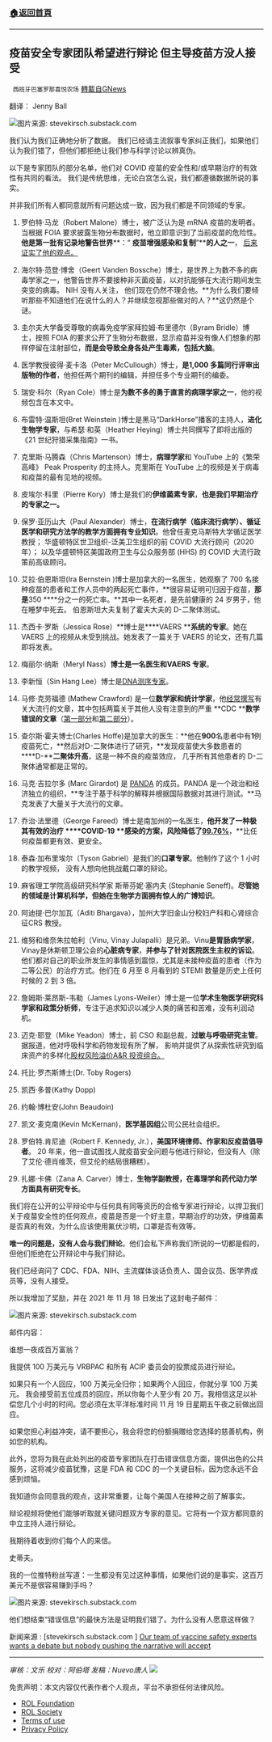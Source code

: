 ###  [:house:返回首頁](https://github.com/ourhimalayas/txt)
---


## 疫苗安全专家团队希望进行辩论 但主导疫苗方没人接受
` 西班牙巴塞罗那喜悦农场` [轉載自GNews](https://gnews.org/zh-hans/1692419/)

翻译： Jenny Ball

![](https://assets.gnews.org/wp-content/uploads/2021/11/image-693.png)图片来源: stevekirsch.substack.com

我们认为我们正确地分析了数据。 我们已经请主流叙事专家纠正我们，如果他们认为我们错了，但他们都拒绝让我们参与科学讨论以辨真伪。

以下是专家团队的部分名单，他们对 COVID 疫苗的安全性和/或早期治疗的有效性有共同的看法。 我们是传统思维，无论白宫怎么说，我们都遵循数据所说的事实。

并非我们所有人都同意就所有问题达成一致，因为我们都是不同领域的专家。

1. 罗伯特·马龙（Robert Malone）博士，被广泛认为是 mRNA 疫苗的发明者。当根据 FOIA 要求披露生物分布数据时，他立即意识到了当前疫苗的危险性。**他是第一批有记录地警告世界****：“ ****疫苗增强感染和复制****”****的人之一**， [后来证实了他的观点。](https://www.biorxiv.org/content/10.1101/2021.08.22.457114v1.full.pdf)

2. 海尔特·范登·博舍（Geert Vanden Bossche）博士，是世界上为数不多的病毒学家之一，他警告世界不要接种非灭菌疫苗，以对抗能够在大流行期间发生突变的病毒。 NIH 没有人关注， 他们现在仍然不理会他。**为什么我们要倾听那些不知道他们在说什么的人？并继续忽视那些做对的人？**这仍然是个谜。

3. 圭尔夫大学备受尊敬的病毒免疫学家拜拉姆·布里德尔（Byram Bridle）博士，按照 FOIA 的要求公开了生物分布数据，显示疫苗并没有像人们想象的那样停留在注射部位，**而是会导致全身各处产生毒素，包括大脑**。

4. 医学教授彼得·麦卡洛（Peter McCullough）博士，**是1,000 多篇同行评审出版物的作者**，他担任两个期刊的编辑，并担任多个专业期刊的编委。

5. 瑞安·科尔（Ryan Cole）博士是**为数不多的勇于直言的病理学家之一**，他的视频包含在本文中。

6. 布雷特·温斯坦(Bret Weinstein )博士是黑马“DarkHorse”播客的主持人，**进化生物学专家**，与希瑟·和英（Heather Heying）博士共同撰写了即将出版的《21 世纪狩猎采集指南》一书。

7. 克里斯·马腾森（Chris Martenson）博士，**病理学家**和 YouTube 上的《繁荣高峰》 Peak Prosperity 的主持人。克里斯在 YouTube 上的视频是关于病毒和疫苗的最有见地的视频。

8. 皮埃尔·科里（Pierre Kory）博士是我们的**伊维菌素专家**，**也是我们早期治疗的专家之一。**

9. 保罗·亚历山大（Paul Alexander）博士，**在流行病学（临床流行病学）、循证医学和研究方法学的教学方面拥有专业知识**。他曾任麦克马斯特大学循证医学教授； 华盛顿特区世卫组织-泛美卫生组织的前 COVID 大流行顾问（2020 年）； 以及华盛顿特区美国政府卫生与公众服务部 (HHS) 的 COVID 大流行政策前高级顾问。

10. 艾拉·伯恩斯坦(Ira Bernstein )博士是加拿大的一名医生，她观察了 700 名接种疫苗的患者和工作人员中的两起死亡事件，**很容易证明可归因于疫苗，****那是****350 ****分之一的死亡率。**其中一名死者，是先前健康的 24 岁男子，他在睡梦中死去。 伯恩斯坦大夫复制了霍夫大夫的 D-二聚体测试。

11. 杰西卡·罗斯（Jessica Rose）**博士是****VAERS ****系统的专家**。她在 VAERS 上的视频从未受到挑战。她发表了一篇关于 VAERS 的论文，还有几篇即将发表。

12. 梅丽尔·纳斯（Meryl Nass）**博士是一名医生和VAERS 专家**。

13. 李新恒（Sin Hang Lee）博士是[DNA](http://dnalymetest.com/references.html)[测序专家](http://dnalymetest.com/references.html)。

14. 马修·克劳福德 (Mathew Crawford) 是一位**数学家和统计学家**，他[经常撰写](https://roundingtheearth.substack.com/)有关大流行的文章，其中包括两篇关于其他人没有注意到的严重 **CDC ****数学错误的文章**（[第一部分](https://roundingtheearth.substack.com/p/defining-away-vaccine-safety-signals)和[第二部分](https://roundingtheearth.substack.com/p/the-chloroquine-wars-part-xlix)）。

15. 查尔斯·霍夫博士(Charles Hoffe)是加拿大的医生：**他在****900****名患者中有****1****例疫苗死亡，**然后对D-二聚体进行了研究，**发现疫苗使大多数患者的****D-****二聚体升高**，这是一种不良的疫苗效应， 几乎所有其他患者的 D-二聚体通常都是正常的。

16. 马克·吉拉尔多 (Marc Girardot) 是 [PANDA](https://www.pandata.org/team/) 的成员。PANDA 是一个政治和经济独立的组织，**专注于基于科学的解释并根据国际数据对其进行测试。**马克发表了大量关于大流行的文章。

17. 乔治·法里德（George Fareed）博士是南加州的一名医生，**他开发了一种极其有效的治疗 ****COVID-19 ****感染的方案，风险降低了**[99.76%](https://roundingtheearth.substack.com/p/the-chloroquine-wars-part-xx)**，**比任何疫苗都更有效、更安全。

18. 泰森·加布里埃尔（Tyson Gabriel）是我们的**口罩专家**。他制作了这个 1 小时的教学视频， 没有人想向他挑战戴口罩的辩论。

19. 麻省理工学院高级研究科学家 斯蒂芬妮·塞内夫 (Stephanie Seneff)。**尽管她的领域是计算机科学，但她在生物学方面拥有惊人的广博知识**。

20. 阿迪提·巴尔加瓦（Aditi Bhargava），加州大学旧金山分校妇产科和心肾综合征CRS 教授。

21. 维努和维奈朱拉帕利（Vinu, Vinay Julapalli）是兄弟。Vinu**是胃肠病学家**，Vinay是休斯顿卫理公会的**心脏病专家**，**并参与了针对医院医生主权的诉讼**。他们都对自己的职业所发生的事情感到震惊，尤其是未接种疫苗的患者（作为二等公民）的治疗方式。他们在 6 月至 8 月看到的 STEMI 数量是历史上任何时候的 2 到 3 倍。

22. 詹姆斯·莱昂斯-韦勒（James Lyons-Weiler）博士是一位**学术生物医学研究科学家和政策分析师**，专注于追求知识以减少人类的痛苦和苦难，没有利润动机。

23. 迈克·耶登（Mike Yeadon）博士，前 CSO 和副总裁，**过敏与呼吸研究主管**。据报道，他对呼吸科学和药物发现有所了解， 影响并提供了从探索性研究到临床资产的多样化[股权风险溢价A&R 投资组合。](http://abcexchange.io/terms/e/equityriskpremium.asp)

24. 托比·罗杰斯博士(Dr. Toby Rogers)

25. 凯西·多普(Kathy Dopp)

26. 约翰·博杜安(John Beaudoin)

27. 凯文·麦克南(Kevin McKernan)，**医学基因组**公司公民社会组织。

28. 罗伯特.肯尼迪（Robert F. Kennedy, Jr.），**美国环境律师、作家和反疫苗倡导者**。 20 年来，他一直试图找人就疫苗安全问题与他进行辩论，但没有人（除了艾伦·德肖维茨，但艾伦的结局很糟糕）。

29. 扎娜·卡佛（Zana A. Carver）博士，**生物学副教授，在毒理学和药代动力学方面具有研究专长**。

我们将在公开的公平辩论中与任何具有同等资历的合格专家进行辩论，以捍卫我们关于疫苗安全性的任何观点，疫苗是否是一个好主意，早期治疗的功效，伊维菌素是否真的有效，为什么应该使用氟伏沙明，口罩是否有效等。

**唯一的问题是，没有人会与我们辩论**。他们会私下声称我们所说的一切都是假的，但他们拒绝在公开辩论中与我们辩论。

我们已经询问了 CDC、FDA、NIH、主流媒体谈话负责人、国会议员、医学界成员等，没有人接受。

所以我增加了奖励，并在 2021 年 11 月 18 日发出了这封电子邮件：

![](https://assets.gnews.org/wp-content/uploads/2021/11/image-695.png)图片来源: stevekirsch.substack.com

邮件内容：

谁想一夜成百万富翁？

我提供 100 万美元与 VRBPAC 和所有 ACIP 委员会的投票成员进行辩论。

如果只有一个人回应，100 万美元全归你；如果两个人回应，你就分享 100 万美元。 我会接受前五位成员的回应，所以你每个人至少有 20 万。我相信这足以补偿您几个小时的时间。您必须在太平洋标准时间 11 月 19 日星期五午夜之前做出回应。

如果您担心利益冲突，请不要担心，我会将您的份额捐赠给您选择的慈善机构，例如您的机构。

此外，您将为我在此处列出的疫苗专家团队在打击错误信息方面，提供出色的公共服务，这将减少疫苗犹豫，这是 FDA 和 CDC 的一个关键目标，因为您永远不会感到烦恼。

我知道你会同意我的观点，这非常重要，让每个美国人在接种之前了解事实。

辩论视频将使他们能够听取就关键问题双方专家的意见。它将有一个双方都同意的中立主持人进行辩论。

我期待着收到你们每个人的来信。

史蒂夫。

我的一位推特粉丝写道：一生都没有见过这种事情，如果他们说的是事实，这百万美元不是很容易赚到手吗？

![](https://assets.gnews.org/wp-content/uploads/2021/11/image-697.png)图片来源: stevekirsch.substack.com

他们想结束“错误信息”的最快方法是证明我们错了。为什么没有人愿意这样做？

新闻来源 : [stevekirsch.substack.com ] [Our team of vaccine safety experts wants a debate but nobody pushing the narrative will accept](https://stevekirsch.substack.com/p/my-team-of-vaccine-safety-experts)

* * *

*审核：文乐
校对：阿伯塔
发稿：Nuevo唐人*
![](https://assets.gnews.org/wp-content/uploads/2021/11/GNEWS_CH.-1.jpeg)


 

免责声明：本文内容仅代表作者个人观点，平台不承担任何法律风险。

- [ROL Foundation](https://rolfoundation.org/)
- [ROL Society](https://rolsociety.org/)
- [Terms of use](https://gnews.org/terms-of-use-3/)
- [Privacy Policy](https://gnews.org/privacy-policy/)
